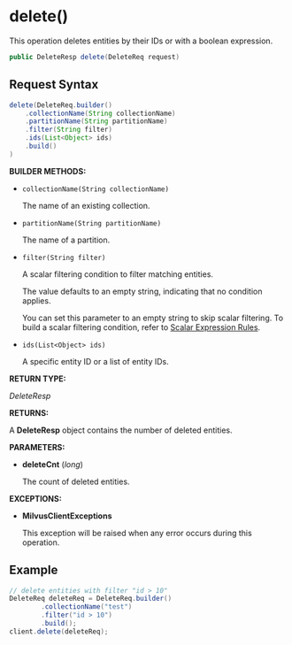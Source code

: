 # delete()

This operation deletes entities by their IDs or with a boolean expression.

```java
public DeleteResp delete(DeleteReq request)
```

## Request Syntax

```java
delete(DeleteReq.builder()
    .collectionName(String collectionName)
    .partitionName(String partitionName)
    .filter(String filter)
    .ids(List<Object> ids)
    .build()
)
```

**BUILDER METHODS:**

- `collectionName(String collectionName)`

    The name of an existing collection.

- `partitionName(String partitionName)`

    The name of a partition.

- `filter(String filter)`

    A scalar filtering condition to filter matching entities. 

    The value defaults to an empty string, indicating that no condition applies.

    You can set this parameter to an empty string to skip scalar filtering. To build a scalar filtering condition, refer to [Scalar Expression Rules](https://milvus.io/docs/boolean.md).

- `ids(List<Object> ids)`

    A specific entity ID or a list of entity IDs.

**RETURN TYPE:**

*DeleteResp*

**RETURNS:**

A **DeleteResp** object contains the number of deleted entities.

**PARAMETERS:**

- **deleteCnt** (*long*)

    The count of deleted entities.

**EXCEPTIONS:**

- **MilvusClientExceptions**

    This exception will be raised when any error occurs during this operation.

## Example

```java
// delete entities with filter "id > 10"
DeleteReq deleteReq = DeleteReq.builder()
        .collectionName("test")
        .filter("id > 10")
        .build();
client.delete(deleteReq);
```

